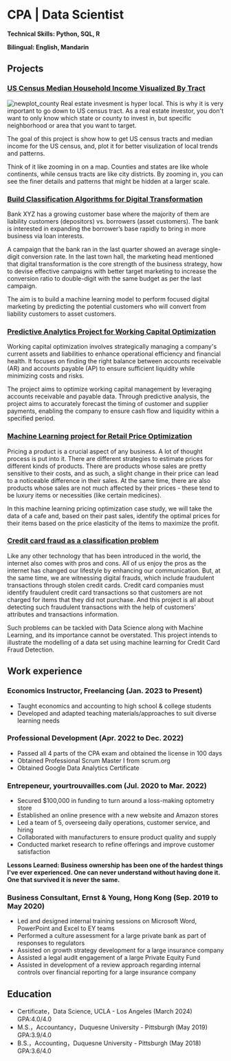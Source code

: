 # CPA | Data Scientist

**Technical Skills: Python, SQL, R**

**Bilingual: English, Mandarin**

## Projects

### [US Census Median Household Income Visualized By Tract](https://github.com/KJZou56/us_census_median_household_income_visualized_by_tract)
![newplot_county](https://github.com/KJZou56/KJZou56.github.io/assets/150881506/ca0249e7-72e1-4ae5-8313-bee2f12dada7)
Real estate invesment is hyper local. This is why it is very important to go down to US census tract. As a real estate investor, you don't want to only know which state or county to invest in, but specific neighborhood or area that you want to target.

The goal of this project is show how to get US census tracts and median income for the US census, and, plot it for better visulization of local trends and patterns.

Think of it like zooming in on a map. Counties and states are like whole continents, while census tracts are like city districts. By zooming in, you can see the finer details and patterns that might be hidden at a larger scale.

### [Build Classification Algorithms for Digital Transformation](https://github.com/KJZou56/digital-transformation)

Bank XYZ has a growing customer base where the majority of them are liability customers (depositors) vs. borrowers (asset customers). The bank is interested in expanding the borrower’s base rapidly to bring in more business via loan interests.

A campaign that the bank ran in the last quarter showed an average single-digit conversion rate. In the last town hall, the marketing head mentioned that digital transformation is the core strength of the business strategy, how to devise effective campaigns with better target marketing to increase the conversion ratio to double-digit with the same budget as per the last campaign.

The aim is to build a machine learning model to perform focused digital marketing by predicting the potential customers who will convert from liability customers to asset customers.

### [Predictive Analytics Project for Working Capital Optimization](https://github.com/KJZou56/Working-Capital-Optimization)

Working capital optimization involves strategically managing a company's current assets and liabilities to enhance operational efficiency and financial health. It focuses on finding the right balance between accounts receivable (AR) and accounts payable (AP) to ensure sufficient liquidity while minimizing costs and risks.

The project aims to optimize working capital management by leveraging accounts receivable and payable data. Through predictive analysis, the project aims to accurately forecast the timing of customer and supplier payments, enabling the company to ensure cash flow and liquidity within a specified period.

### [Machine Learning project for Retail Price Optimization](https://github.com/KJZou56/price-optimization)

Pricing a product is a crucial aspect of any business. A lot of thought process is put into it. There are different strategies to estimate prices for different kinds of products. There are products whose sales are pretty sensitive to their costs, and as such, a slight change in their price can lead to a noticeable difference in their sales. At the same time, there are also products whose sales are not much affected by their prices - these tend to be luxury items or necessities (like certain medicines). 

In this machine learning pricing optimization case study, we will take the data of a cafe and, based on their past sales, identify the optimal prices for their items based on the price elasticity of the items to maximize the profit.

### [Credit card fraud as a classification problem](https://github.com/KJZou56/credit-card-fraud-detection)

Like any other technology that has been introduced in the world, the internet also comes with pros and cons. All of us enjoy the pros as the internet has changed our lifestyle by enhancing our communication. But, at the same time, we are witnessing digital frauds, which include fraudulent transactions through stolen credit cards. Credit card companies must identify fraudulent credit card transactions so that customers are not charged for items that they did not purchase. And this project is all about detecting such fraudulent transactions with the help of customers' attributes and transactions information.

Such problems can be tackled with Data Science along with Machine Learning, and its importance cannot be overstated. This project intends to illustrate the modelling of a data set using machine learning for Credit Card Fraud Detection.

## Work experience
### Economics Instructor, Freelancing (Jan. 2023 to Present)
- Taught economics and accounting to high school & college students
- Developed and adapted teaching materials/approaches to suit diverse learning needs

### Professional Development (Apr. 2022 to Dec. 2022)
- Passed all 4 parts of the CPA exam and obtained the license in 100 days
- Obtained Professional Scrum Master I from scrum.org 
- Obtained Google Data Analytics Certificate 

### Entrepeneur, yourtrouvailles.com (Jul. 2020 to Mar. 2022)
- Secured $100,000 in funding to turn around a loss-making optometry store
- Established an online presence with a new website and Amazon stores
- Led a team of 5, overseeing daily operations, customer service, and hiring
- Collaborated with manufacturers to ensure product quality and supply
- Conducted market research to refine offerings and improve customer satisfaction
  
**Lessons Learned: Business ownership has been one of the hardest things I've ever experienced. One can never understand without having done it. One that survived it is never the same.**

### Business Consultant, Ernst & Young, Hong Kong (Sep. 2019 to May 2020)
- Led and designed internal training sessions on Microsoft Word, PowerPoint and Excel to EY teams
- Performed a culture assessment for a large private bank as part of responses to regulators
- Assisted on growth strategy development for a large insurance company
- Assisted a legal audit engagement of a large Private Equity Fund
- Assisted in development of a review approach regarding internal controls over financial reporting for a large insurance company

## Education
- Certificate，Data Science, UCLA - Los Angeles (March 2024) GPA:4.0/4.0
- M.S.，Accountancy，Duquesne University - Pittsburgh (May 2019) GPA:3.9/4.0
- B.S.，Accounting，Duquesne University - Pittsburgh (May 2018) GPA:3.6/4.0

